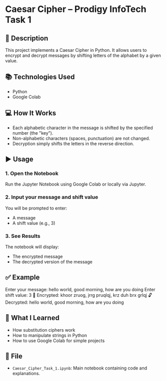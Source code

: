 # Caesar Cipher – Prodigy InfoTech Task 1

## 🔐 Description
This project implements a Caesar Cipher in Python. It allows users to encrypt and decrypt messages by shifting letters of the alphabet by a given value.

## 📚 Technologies Used
- Python
- Google Colab

## 💻 How It Works
- Each alphabetic character in the message is shifted by the specified number (the "key").
- Non-alphabetic characters (spaces, punctuation) are not changed.
- Decryption simply shifts the letters in the reverse direction.

## ▶️ Usage

### 1. Open the Notebook
Run the Jupyter Notebook using Google Colab or locally via Jupyter.

### 2. Input your message and shift value
You will be prompted to enter:
- A message
- A shift value (e.g., 3)

### 3. See Results
The notebook will display:
- The encrypted message
- The decrypted version of the message

## ✅ Example
Enter your message: hello world, good morning, how are you doing
Enter shift value: 3
🔐 Encrypted: khoor zruog, jrrg pruqlqj, krz duh brx grlqj
🔓 Decrypted: hello world, good morning, how are you doing
## 🙌 What I Learned
- How substitution ciphers work
- How to manipulate strings in Python
- How to use Google Colab for simple projects

## 📁 File
- `Caesar_Cipher_Task_1.ipynb`: Main notebook containing code and explanations.
